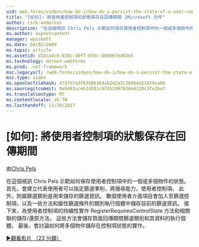 ```yaml
---
uid: web-forms/videos/how-do-i/how-do-i-persist-the-state-of-a-user-control-during-a-postback
title: "[如何]: 將使用者控制項的狀態保存在回傳期間 |Microsoft 文件"
author: rick-anderson
description: "在這個視訊 Chris Pels 示範如何保存使用者控制項中的一個或多個物件的狀態。 首先，會建立代表 abilit 使用者控制項..."
ms.author: aspnetcontent
manager: wpickett
ms.date: 04/02/2009
ms.topic: article
ms.assetid: d1bca4c6-838c-40f7-87ec-80bb67e483e5
ms.technology: dotnet-webforms
ms.prod: .net-framework
msc.legacyurl: /web-forms/videos/how-do-i/how-do-i-persist-the-state-of-a-user-control-during-a-postback
msc.type: video
ms.openlocfilehash: 47d7d7a3f83586104ab2d2a3c288b4a51879ca06
ms.sourcegitcommit: 9a9483aceb34591c97451997036a9120c3fe2baf
ms.translationtype: MT
ms.contentlocale: zh-TW
ms.lasthandoff: 11/10/2017
---
```

<a name="how-do-i-persist-the-state-of-a-user-control-during-a-postback"></a>[如何]: 將使用者控制項的狀態保存在回傳期間
====================
由[Chris Pels](https://twitter.com/chrispels)

在這個視訊 Chris Pels 示範如何保存使用者控制項中的一個或多個物件的狀態。 首先，會建立代表使用者可以指定篩選準則，將搜尋能力，使用者控制項。 此外，附屬篩選類別是用來儲存的篩選資訊。 數個使用者介面項目會加入至篩選控制項，以及一些方法和屬性篩選條件的類別執行個體中儲存目前的篩選資訊。 接下來，為使用者控制項的持續性實作 RegisterRequiresControlState 方法和相關聯的儲存/還原方法。 這些方法會儲存頁面回傳期間篩選類別和其資料的執行個體。 最後，會討論如何將多個物件儲存在控制項狀態的實作。

[&#9654;觀看影片 （23 分鐘）](https://channel9.msdn.com/Blogs/ASP-NET-Site-Videos/how-do-i-persist-the-state-of-a-user-control-during-a-postback)
